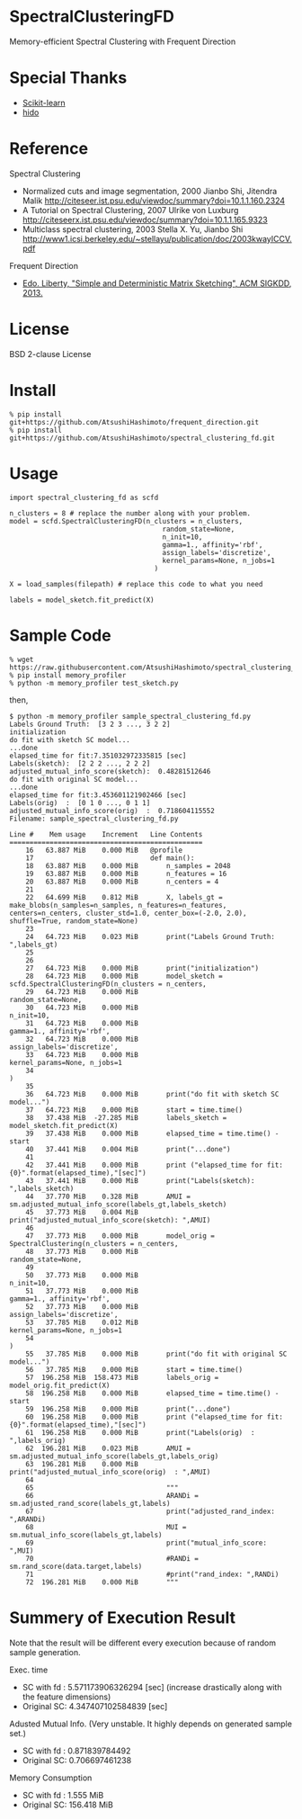 # SpectralClusteringFD
Memory-efficient Spectral Clustering with Frequent Direction

# Special Thanks
- [Scikit-learn](https://github.com/scikit-learn/)
- [hido](https://github.com/hido/frequent-direction)

# Reference
Spectral Clustering
- Normalized cuts and image segmentation, 2000 Jianbo Shi, Jitendra Malik http://citeseer.ist.psu.edu/viewdoc/summary?doi=10.1.1.160.2324
- A Tutorial on Spectral Clustering, 2007 Ulrike von Luxburg http://citeseerx.ist.psu.edu/viewdoc/summary?doi=10.1.1.165.9323
- Multiclass spectral clustering, 2003 Stella X. Yu, Jianbo Shi http://www1.icsi.berkeley.edu/~stellayu/publication/doc/2003kwayICCV.pdf

Frequent Direction
- [Edo. Liberty, "Simple and Deterministic Matrix Sketching", ACM SIGKDD, 2013.](http://www.cs.yale.edu/homes/el327/papers/simpleMatrixSketching.pdf)

# License
BSD 2-clause License

# Install
```
% pip install git+https://github.com/AtsushiHashimoto/frequent_direction.git
% pip install git+https://github.com/AtsushiHashimoto/spectral_clustering_fd.git
```


# Usage
```
import spectral_clustering_fd as scfd

n_clusters = 8 # replace the number along with your problem.
model = scfd.SpectralClusteringFD(n_clusters = n_clusters,
                                      random_state=None,
                                      n_init=10,
                                      gamma=1., affinity='rbf',
                                      assign_labels='discretize',
                                      kernel_params=None, n_jobs=1
                                    )
                                    
X = load_samples(filepath) # replace this code to what you need

labels = model_sketch.fit_predict(X)
```

# Sample Code
```
% wget https://raw.githubusercontent.com/AtsushiHashimoto/spectral_clustering_fd/master/example/sample_spectral_clustering_fd.py
% pip install memory_profiler
% python -m memory_profiler test_sketch.py
```
then,
```
$ python -m memory_profiler sample_spectral_clustering_fd.py 
Labels Ground Truth:  [3 2 3 ..., 3 2 2]
initialization
do fit with sketch SC model...
...done
elapsed_time for fit:7.351032972335815 [sec]
Labels(sketch):  [2 2 2 ..., 2 2 2]
adjusted_mutual_info_score(sketch):  0.48281512646
do fit with original SC model...
...done
elapsed_time for fit:3.453601121902466 [sec]
Labels(orig)  :  [0 1 0 ..., 0 1 1]
adjusted_mutual_info_score(orig)  :  0.718604115552
Filename: sample_spectral_clustering_fd.py

Line #    Mem usage    Increment   Line Contents
================================================
    16   63.887 MiB    0.000 MiB   @profile
    17                             def main():
    18   63.887 MiB    0.000 MiB       n_samples = 2048
    19   63.887 MiB    0.000 MiB       n_features = 16
    20   63.887 MiB    0.000 MiB       n_centers = 4
    21                             
    22   64.699 MiB    0.812 MiB       X, labels_gt = make_blobs(n_samples=n_samples, n_features=n_features, centers=n_centers, cluster_std=1.0, center_box=(-2.0, 2.0), shuffle=True, random_state=None)
    23                             
    24   64.723 MiB    0.023 MiB       print("Labels Ground Truth: ",labels_gt)
    25                             
    26                             
    27   64.723 MiB    0.000 MiB       print("initialization")
    28   64.723 MiB    0.000 MiB       model_sketch = scfd.SpectralClusteringFD(n_clusters = n_centers,
    29   64.723 MiB    0.000 MiB                                         random_state=None,
    30   64.723 MiB    0.000 MiB                                         n_init=10,
    31   64.723 MiB    0.000 MiB                                         gamma=1., affinity='rbf',
    32   64.723 MiB    0.000 MiB                                         assign_labels='discretize',
    33   64.723 MiB    0.000 MiB                                         kernel_params=None, n_jobs=1
    34                                                                 )
    35                             
    36   64.723 MiB    0.000 MiB       print("do fit with sketch SC model...")
    37   64.723 MiB    0.000 MiB       start = time.time()
    38   37.438 MiB  -27.285 MiB       labels_sketch = model_sketch.fit_predict(X)
    39   37.438 MiB    0.000 MiB       elapsed_time = time.time() - start
    40   37.441 MiB    0.004 MiB       print("...done")
    41                             
    42   37.441 MiB    0.000 MiB       print ("elapsed_time for fit:{0}".format(elapsed_time),"[sec]")
    43   37.441 MiB    0.000 MiB       print("Labels(sketch): ",labels_sketch)
    44   37.770 MiB    0.328 MiB       AMUI = sm.adjusted_mutual_info_score(labels_gt,labels_sketch)
    45   37.773 MiB    0.004 MiB       print("adjusted_mutual_info_score(sketch): ",AMUI)
    46                             
    47   37.773 MiB    0.000 MiB       model_orig = SpectralClustering(n_clusters = n_centers,
    48   37.773 MiB    0.000 MiB                                         random_state=None,
    49                             
    50   37.773 MiB    0.000 MiB                                         n_init=10,
    51   37.773 MiB    0.000 MiB                                         gamma=1., affinity='rbf',
    52   37.773 MiB    0.000 MiB                                         assign_labels='discretize',
    53   37.785 MiB    0.012 MiB                                         kernel_params=None, n_jobs=1
    54                                                                 )
    55   37.785 MiB    0.000 MiB       print("do fit with original SC model...")
    56   37.785 MiB    0.000 MiB       start = time.time()
    57  196.258 MiB  158.473 MiB       labels_orig = model_orig.fit_predict(X)
    58  196.258 MiB    0.000 MiB       elapsed_time = time.time() - start
    59  196.258 MiB    0.000 MiB       print("...done")
    60  196.258 MiB    0.000 MiB       print ("elapsed_time for fit:{0}".format(elapsed_time),"[sec]")
    61  196.258 MiB    0.000 MiB       print("Labels(orig)  : ",labels_orig)
    62  196.281 MiB    0.023 MiB       AMUI = sm.adjusted_mutual_info_score(labels_gt,labels_orig)
    63  196.281 MiB    0.000 MiB       print("adjusted_mutual_info_score(orig)  : ",AMUI)
    64                             
    65                                 """
    66                                 ARANDi = sm.adjusted_rand_score(labels_gt,labels)
    67                                 print("adjusted_rand_index: ",ARANDi)
    68                                 MUI = sm.mutual_info_score(labels_gt,labels)
    69                                 print("mutual_info_score: ",MUI)
    70                                 #RANDi = sm.rand_score(data.target,labels)
    71                                 #print("rand_index: ",RANDi)
    72  196.281 MiB    0.000 MiB       """
```

# Summery of Execution Result
Note that the result will be different every execution because of random sample generation.

Exec. time
- SC with fd : 5.571173906326294 [sec] (increase drastically along with the feature dimensions)
- Original SC: 4.347407102584839 [sec]

Adusted Mutual Info. (Very unstable. It highly depends on generated sample set.)
- SC with fd : 0.871839784492
- Original SC: 0.706697461238
 
Memory Consumption
- SC with fd :   1.555 MiB  
- Original SC: 156.418 MiB

